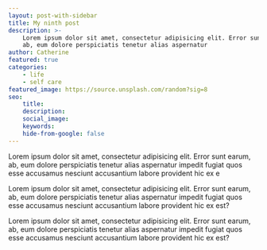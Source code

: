 ```yaml
---
layout: post-with-sidebar
title: My ninth post
description: >-
    Lorem ipsum dolor sit amet, consectetur adipisicing elit. Error sunt earum,
    ab, eum dolore perspiciatis tenetur alias aspernatur
author: Catherine
featured: true
categories:
    - life
    - self care
featured_image: https://source.unsplash.com/random?sig=8
seo:
    title:
    description:
    social_image:
    keywords:
    hide-from-google: false
---
```

Lorem ipsum dolor sit amet, consectetur adipisicing elit. Error sunt earum, ab, eum dolore perspiciatis tenetur alias aspernatur impedit fugiat quos esse accusamus nesciunt accusantium labore provident hic ex e

Lorem ipsum dolor sit amet, consectetur adipisicing elit. Error sunt earum, ab, eum dolore perspiciatis tenetur alias aspernatur impedit fugiat quos esse accusamus nesciunt accusantium labore provident hic ex est?

Lorem ipsum dolor sit amet, consectetur adipisicing elit. Error sunt earum, ab, eum dolore perspiciatis tenetur alias aspernatur impedit fugiat quos esse accusamus nesciunt accusantium labore provident hic ex est?